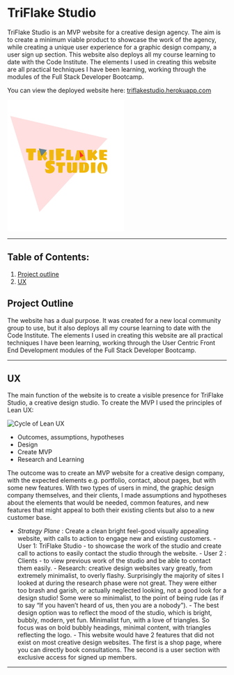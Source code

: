 # TriFlake Studio

TriFlake Studio is an MVP website for a creative design agency. The aim is to create a minimum viable product to showcase the work of the agency, while creating a unique user experience for a graphic design company, a user sign up section.
This website also deploys all my course learning to date with the Code Institute. The elements I used in creating this website are all practical techniques I have been learning, working through the modules of the Full Stack Developer Bootcamp.

You can view the deployed website here: <a href="https://triflake-studios.herokuapp.com/home" target="_blank">triflakestudio.herokuapp.com</a>

<img src="/media/triflake-studio.jpg" title="trifkale studio logo" height="300">

------

## Table of Contents:

1. [Project outline](#project-outline)
2. [UX](#ux)

## Project Outline
The website has a dual purpose. It was created for a new local community group to use, but it also deploys all my course learning to date with the Code Institute. 
The elements I used in creating this website are all practical techniques I have been learning, working through the User Centric Front End Development modules of 
the Full Stack Developer Bootcamp.

***
## UX

The main function of the website is to create a visible presence for TriFlake Studio, a creative design studio.
To create the MVP I used the principles of Lean UX:

<img src="/media/leadnux2.png" title="Cycle of Lean UX" height="300">

 - Outcomes, assumptions, hypotheses
 - Design
 - Create MVP
 - Research and Learning

The outcome was to create an MVP website for a creative design company,  with the expected elements e.g. portfolio, contact, about pages, but with some new features. 
With two types of users in mind, the graphic design company themselves, and their clients, I made assumptions and hypotheses about the elements that would be needed, 
common features, and new features that might appeal to both their existing clients but also to a new customer base. 

- *Strategy Plane* : Create a clean bright feel-good visually appealing website, with calls to action to engage new and existing customers.
        - User 1: TriFlake Studio - to showcase the work of the studio and create call to actions to easily contact the studio through the website.
        - User 2 : Clients - to view previous work of the studio and be able to contact them easily.
        - Research: creative design websites vary greatly, from extremely minimalist, to overly flashy. Surprisingly the majority of sites I looked at during the research phase were not great. They were either too brash and garish, or actually neglected looking, not a good look for a design studio! Some were so minimalist, to the point of being rude (as if to say “If you haven’t heard of us, then you are a nobody”).
        - The best design option was to reflect the mood of the studio, which is bright, bubbly, modern, yet fun. Minimalist fun, with a love of triangles. So focus was on bold bubbly headings, minimal content, with triangles reflecting the logo.
        - This website would have 2 features that did not exist on most creative design websites. The first is a shop page, where you can directly book consultations. The second is a user section with exclusive access for signed up members.

---